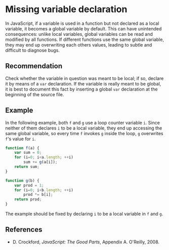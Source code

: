 # Missing variable declaration
In JavaScript, if a variable is used in a function but not declared as a local variable, it becomes a global variable by default. This can have unintended consequences: unlike local variables, global variables can be read and modified by all functions. If different functions use the same global variable, they may end up overwriting each others values, leading to subtle and difficult to diagnose bugs.


## Recommendation
Check whether the variable in question was meant to be local; if so, declare it by means of a `var` declaration. If the variable is really meant to be global, it is best to document this fact by inserting a global `var` declaration at the beginning of the source file.


## Example
In the following example, both `f` and `g` use a loop counter variable `i`. Since neither of them declares `i` to be a local variable, they end up accessing the same global variable, so every time `f` invokes `g` inside the loop, `g` overwrites `f`'s value for `i`.


```javascript
function f(a) {
	var sum = 0;
	for (i=0; i<a.length; ++i)
		sum += g(a[i]);
	return sum;
}

function g(b) {
	var prod = 1;
	for (i=0; i<b.length; ++i)
		prod *= b[i];
	return prod;
}
```
The example should be fixed by declaring `i` to be a local variable in `f` and `g`.


## References
* D. Crockford, *JavaScript: The Good Parts*, Appendix A. O'Reilly, 2008.
